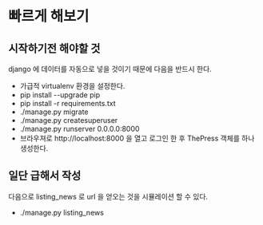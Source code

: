 # 빠르게 해보기 

## 시작하기전 해야할 것

django 에 데이터를 자동으로 넣을 것이기 때문에 다음을 반드시 한다.

- 가급적 virtualenv 환경을 설정한다.
- pip install --upgrade pip
- pip install -r requirements.txt
- ./manage.py migrate
- ./manage.py createsuperuser
- ./manage.py runserver 0.0.0.0:8000
- 브라우져로 http://localhost:8000 을 열고 로그인 한 후 ThePress 객체를 하나 생성한다.

## 일단 급해서 작성

다음으로 listing_news 로 url 을 얻오는 것을 시뮬레이션 할 수 있다.

- ./manage.py listing_news
